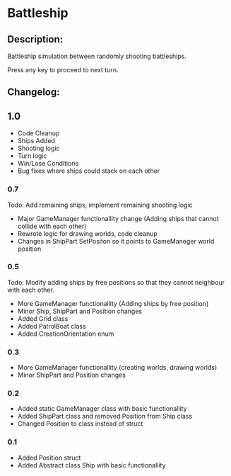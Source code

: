 # Battleship

## Description:

Battleship simulation between randomly shooting battleships.

Press any key to proceed to next turn.

## Changelog:

## 1.0
* Code Cleanup
* Ships Added
* Shooting logic
* Turn logic
* Win/Lose Conditions
* Bug fixes where ships could stack on each other



### 0.7
Todo: Add remaining ships, implement remaining shooting logic

* Major GameManager functionallity change (Adding ships that cannot collide with each other)
* Rewrote logic for drawing worlds, code cleanup
* Changes in ShipPart SetPositon so it points to GameManeger world position


### 0.5
Todo: Modify adding ships by free positions so that they cannot neighbour with each other.

* More GameManager functionallity (Adding ships by free position)
* Minor Ship, ShipPart and Position changes
* Added Grid class
* Added PatrolBoat class
* Added CreationOrientation enum

### 0.3
* More GameManager functionallity (creating worlds, drawing worlds)
* Minor ShipPart and Position changes


### 0.2
* Added static GameManager class with basic functionallity
* Added ShipPart class and removed Position from Ship class
* Changed Position to class instead of struct


### 0.1
* Added Position struct
* Added Abstract class Ship with basic functionallity
